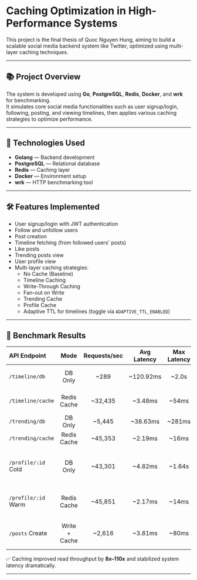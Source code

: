 # Caching Optimization in High-Performance Systems

This project is the final thesis of Quoc Nguyen Hung, aiming to build a scalable social media backend system like Twitter, optimized using multi-layer caching techniques.

---

## 📚 Project Overview

The system is developed using **Go**, **PostgreSQL**, **Redis**, **Docker**, and **wrk** for benchmarking.  
It simulates core social media functionalities such as user signup/login, following, posting, and viewing timelines, then applies various caching strategies to optimize performance.

---

## 🚀 Technologies Used

- **Golang** — Backend development
- **PostgreSQL** — Relational database
- **Redis** — Caching layer
- **Docker** — Environment setup
- **wrk** — HTTP benchmarking tool

---

## 🛠️ Features Implemented

- User signup/login with JWT authentication
- Follow and unfollow users
- Post creation
- Timeline fetching (from followed users' posts)
- Like posts
- Trending posts view
- User profile view
- Multi-layer caching strategies:
  - No Cache (Baseline)
  - Timeline Caching
  - Write-Through Caching
  - Fan-out on Write
  - Trending Cache
  - Profile Cache
  - Adaptive TTL for timelines (toggle via `ADAPTIVE_TTL_ENABLED`)

---

## 🧪 Benchmark Results

| API Endpoint | Mode | Requests/sec | Avg Latency | Max Latency | Comments |
|:-------------|:----:|:------------:|:-----------:|:-----------:|:---------|
| `/timeline/db` | DB Only | ~289 | ~120.92ms | ~2.0s | DB overloads under load |
| `/timeline/cache` | Redis Cache | ~32,435 | ~3.48ms | ~54ms | 110x faster with caching |
| `/trending/db` | DB Only | ~5,445 | ~38.63ms | ~281ms | Slows as data grows |
| `/trending/cache` | Redis Cache | ~45,353 | ~2.19ms | ~16ms | 8x faster with cache |
| `/profile/:id` Cold | DB Only | ~43,301 | ~4.82ms | ~1.64s | Max latency spikes without cache |
| `/profile/:id` Warm | Redis Cache | ~45,851 | ~2.17ms | ~14ms | Stable latency with caching |
| `/posts` Create | Write + Cache | ~2,616 | ~3.81ms | ~80ms | Write-Through and Fan-out impact |

✅ Caching improved read throughput by **8x–110x** and stabilized system latency dramatically.

---


